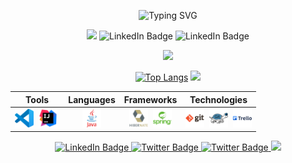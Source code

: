 <div id="badges"  align="center">

![Typing SVG](https://readme-typing-svg.herokuapp.com/?color=00FF7F&lines=Hi,+I'm+%20Pedro%20Felipe,+%20+Welcome!)
    
  </div>

<div id="badges"  align="center">

![](https://komarev.com/ghpvc/?username=pdrflp0)
    <img  src="https://img.shields.io/github/followers/pdrflp0?label=Follow" alt="LinkedIn Badge"/>
    <img src="https://img.shields.io/github/stars/pdrflp0?affiliations=OWNER%2CCOLLABORATOR" alt="LinkedIn Badge"/>
    
  </div>

<div id="header" align="center">
    <a href="yhttps://github.com/pdrflp0/">
  <img src="https://media2.giphy.com/media/v1.Y2lkPTc5MGI3NjExcmU4cGtrenM1Y2pwZHZ2MzVlcHJmYzVwdmpyOHFkN3lkd3FzdWZheSZlcD12MV9pbnRlcm5hbF9naWZfYnlfaWQmY3Q9Zw/bJ4TVNYNUympPgcpem/giphy.gif" width="480"/>
       </a>
</div>

<div align="center">
   
   [![Top Langs](https://github-readme-stats.vercel.app/api/top-langs/?username=pdrflp0&layout=compact&hide=html,hack,css&theme=gotham)](https://github.com/pdrflp0) 
  <img  height=' 165px' src="https://github-readme-stats.vercel.app/api?username=pdrflp0&show_icons=true&theme=gotham&count_private=true">
</div>

<div id='lojc' align="center">
  
| Tools  | Languages | Frameworks  | Technologies |   
|---|---|---|---|
|<div id='lojc' align="center"><img src="https://github.com/devicons/devicon/blob/master/icons/vscode/vscode-original.svg" title="" alt="J" width="30" height="30"/>&nbsp;&nbsp;<img src="https://github.com/devicons/devicon/blob/master/icons/intellij/intellij-original.svg" title="" alt="J" width="30" height="30"/>&nbsp;</div>|<div id='lojc' align="center"><img src="https://github.com/devicons/devicon/blob/master/icons/java/java-original-wordmark.svg" title="" alt="J" width="30" height="30"/>|<div id='lojc' align="center"><img src="https://github.com/devicons/devicon/blob/master/icons/hibernate/hibernate-original-wordmark.svg" title="" alt="J" width="30" height="30"/>&nbsp;&nbsp;<img src="https://github.com/devicons/devicon/blob/master/icons/spring/spring-original-wordmark.svg" title="" alt="J" width="30" height="30"/>|<div id='lojc' align="center"><img src="https://github.com/devicons/devicon/blob/master/icons/git/git-original-wordmark.svg" title="" alt="J" width="30" height="30"/>&nbsp;&nbsp;<img src="https://github.com/devicons/devicon/blob/master/icons/tortoisegit/tortoisegit-original.svg" title="" alt="J" width="30" height="30"/>&nbsp;&nbsp;<img src="https://github.com/devicons/devicon/blob/master/icons/trello/trello-original-wordmark.svg" title="" alt="J" width="30" height="30"/></div>

<div id="badges"  align="center">
  <a href="https://www.linkedin.com/in/pedro-felipe-a71804217/">
    <img src="https://img.shields.io/badge/LinkedIn-blue?style=for-the-badge&logo=linkedin&logoColor=white" alt="LinkedIn Badge"/>
  </a>

  <a href="https://www.instagram.com/__pedroflp/">
    <img src="https://img.shields.io/badge/instagram-red?style=for-the-badge&logo=instagram&logoColor=white" alt="Twitter Badge"/>
  </a>

  <a href="https://twitter.com/Felipixzz">
    <img src="https://img.shields.io/badge/Twitter-blue?style=for-the-badge&logo=twitter&logoColor=white" alt="Twitter Badge"/>
  </a>

  <a href = "mailto:pedrofelipewk@gmail.com">
      <img src="https://img.shields.io/badge/-Gmail-%23333?style=for-the-badge&logo=gmail&logoColor=white" target="_blank">
  </a>
  
</div>
